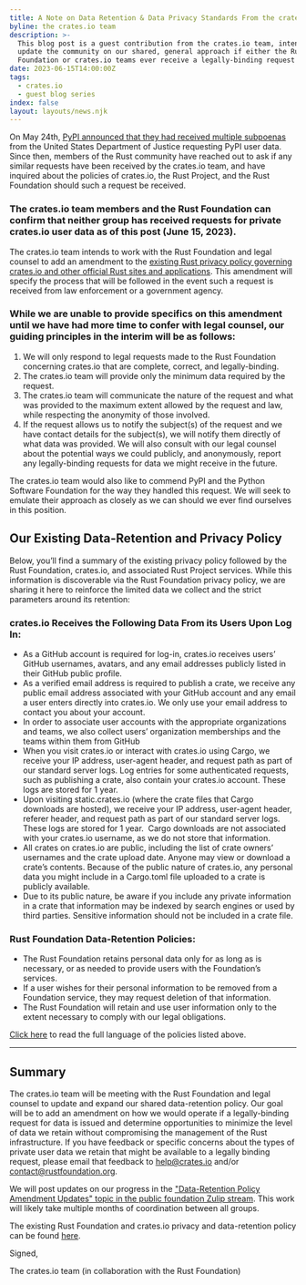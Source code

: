```yaml
---
title: A Note on Data Retention & Data Privacy Standards From the crates.io Team
byline: the crates.io team
description: >-
  This blog post is a guest contribution from the crates.io team, intended to
  update the community on our shared, general approach if either the Rust
  Foundation or crates.io teams ever receive a legally-binding request for data.
date: 2023-06-15T14:00:00Z
tags:
  - crates.io
  - guest blog series
index: false
layout: layouts/news.njk
---
```

On May 24th, [<u>PyPI announced that they had received multiple subpoenas</u>](https://blog.pypi.org/posts/2023-05-24-pypi-was-subpoenaed/) from the United States Department of Justice requesting PyPI user data. Since then, members of the Rust community have reached out to ask if any similar requests have been received by the crates.io team, and have inquired about the policies of crates.io, the Rust Project, and the Rust Foundation should such a request be received.

### **The crates.io team members and the Rust Foundation can confirm that neither group has received requests for private crates.io user data as of this post (June 15, 2023).**

The crates.io team intends to work with the Rust Foundation and legal counsel to add an amendment to the [<u>existing Rust privacy policy governing crates.io and other official Rust sites and applications</u>](https://foundation.rust-lang.org/policies/privacy-policy/). This amendment will specify the process that will be followed in the event such a request is received from law enforcement or a government agency.&nbsp;

### While we are unable to provide specifics on this amendment until we have had more time to confer with legal counsel, our guiding principles in the interim will be as follows:

1. We will only respond to legal requests made to the Rust Foundation concerning crates.io that are complete, correct, and legally-binding.
2. The crates.io team will provide only the minimum data required by the request.
3. The crates.io team will communicate the nature of the request and what was provided to the maximum extent allowed by the request and law, while respecting the anonymity of those involved.
4. If the request allows us to notify the subject(s) of the request and we have contact details for the subject(s), we will notify them directly of what data was provided. We will also consult with our legal counsel about the potential ways we could publicly, and anonymously, report any legally-binding requests for data we might receive in the future.

The crates.io team would also like to commend PyPI and the Python Software Foundation for the way they handled this request. We will seek to emulate their approach as closely as we can should we ever find ourselves in this position.&nbsp;

## Our Existing Data-Retention and Privacy Policy

Below, you’ll find a summary of the existing privacy policy followed by the Rust Foundation, crates.io, and associated Rust Project services. While this information is discoverable via the Rust Foundation privacy policy, we are sharing it here to reinforce the limited data we collect and the strict parameters around its retention:

### **crates.io Receives the Following Data From its Users Upon Log In:&nbsp;**

* As a GitHub account is required for log-in, crates.io receives users’ GitHub usernames, avatars, and any email addresses publicly listed in their GitHub public profile.&nbsp;
* As a verified email address is required to publish a crate, we receive any public email address associated with your GitHub account and any email a user enters directly into crates.io. We only use your email address to contact you about your account.
* In order to associate user accounts with the appropriate organizations and teams, we also collect users’ organization memberships and the teams within them from GitHub&nbsp;
* When you visit crates.io or interact with crates.io using Cargo, we receive your IP address, user-agent header, and request path as part of our standard server logs. Log entries for some authenticated requests, such as publishing a crate, also contain your crates.io account. These logs are stored for 1 year.
* Upon visiting static.crates.io (where the crate files that Cargo downloads are hosted), we receive your IP address, user-agent header, referer header, and request path as part of our standard server logs. These logs are stored for 1 year.&nbsp; Cargo downloads are not associated with your crates.io username, as we do not store that information.
* All crates on crates.io are public, including the list of crate owners’ usernames and the crate upload date. Anyone may view or download a crate’s contents. Because of the public nature of crates.io, any personal data you might include in a Cargo.toml file uploaded to a crate is publicly available.&nbsp;
* Due to its public nature, be aware if you include any private information in a crate that information may be indexed by search engines or used by third parties. Sensitive information should not be included in a crate file.

### **Rust Foundation Data-Retention Policies:&nbsp;**

* The Rust Foundation retains personal data only for as long as is necessary, or as needed to provide users with the Foundation’s services.
* If a user wishes for their personal information to be removed from a Foundation service, they may request deletion of that information.
* The Rust Foundation will retain and use user information only to the extent necessary to comply with our legal obligations.

[<u>Click here</u>](https://foundation.rust-lang.org/policies/privacy-policy/#data-retention) to read the full language of the policies listed above.&nbsp;

---

## Summary

The crates.io team will be meeting with the Rust Foundation and legal counsel to update and expand our shared data-retention policy. Our goal will be to add an amendment on how we would operate if a legally-binding request for data is issued and determine opportunities to minimize the level of data we retain without compromising the management of the Rust infrastructure. If you have feedback or specific concerns about the types of private user data we retain that might be available to a legally binding request, please email that feedback to [<u>help@crates.io</u>](mailto:help@crates.io) and/or [contact@rustfoundation.org](mailto:contact@rustfoundation.org).

We will post updates on our progress in the [<u>"Data-Retention Policy Amendment Updates" topic in the public foundation Zulip stream</u>](https://rust-lang.zulipchat.com/#narrow/stream/335408-foundation/topic/Data-Retention.20Policy.20Amendment.20Updates). This work will likely take multiple months of coordination between all groups.

The existing Rust Foundation and crates.io privacy and data-retention policy can be found [<u>here</u>](https://foundation.rust-lang.org/policies/privacy-policy/).&nbsp;

Signed,

The crates.io team (in collaboration with the Rust Foundation)